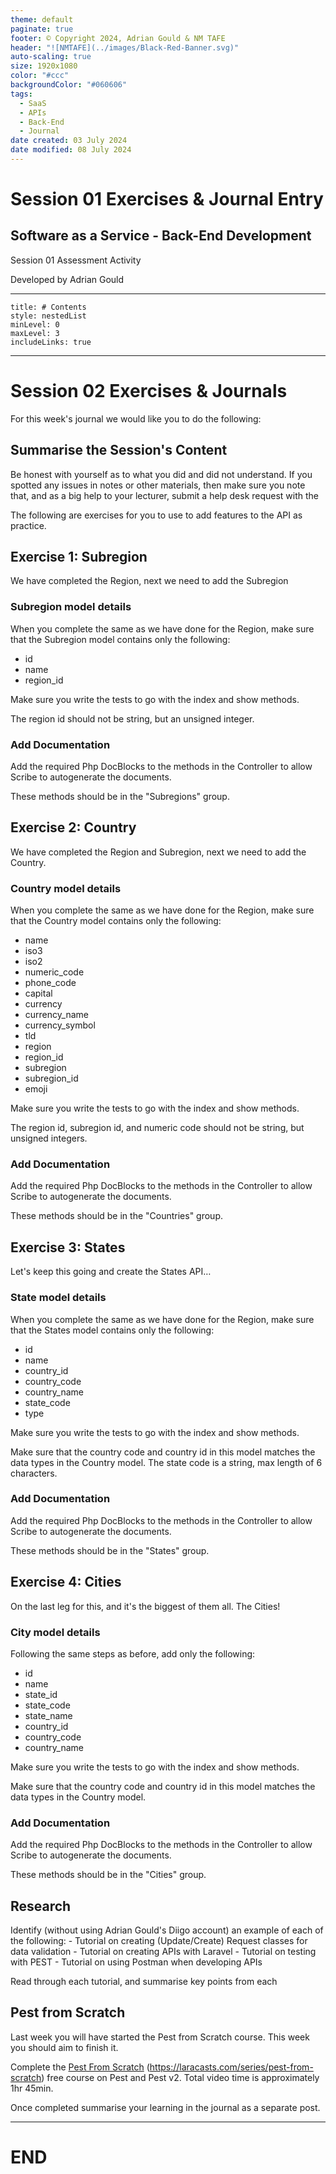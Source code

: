```yaml
---
theme: default
paginate: true
footer: © Copyright 2024, Adrian Gould & NM TAFE
header: "![NMTAFE](../images/Black-Red-Banner.svg)"
auto-scaling: true
size: 1920x1080
color: "#ccc"
backgroundColor: "#060606"
tags:
  - SaaS
  - APIs
  - Back-End
  - Journal
date created: 03 July 2024
date modified: 08 July 2024
---
```


# Session 01 Exercises & Journal Entry

## Software as a Service - Back-End Development

Session 01 Assessment Activity 

Developed by Adrian Gould

---

```table-of-contents
title: # Contents
style: nestedList
minLevel: 0
maxLevel: 3
includeLinks: true
```

---

# Session 02 Exercises & Journals 

For this week's journal we would like you to do the following:

## Summarise the Session's Content

Be honest with yourself as to what you did and did not understand. If you spotted any issues in notes or other materials, then make sure you note that, and as a big help to your lecturer, submit a help desk request with the 

The following are exercises for you to use to add features to the API as practice.

## Exercise 1: Subregion

We have completed the Region, next we need to add the Subregion

### Subregion model details

When you complete the same as we have done for the Region, make sure that the Subregion model contains only the following:

- id
- name
- region_id

Make sure you write the tests to go with the index and show methods.

The region id should not be string, but an unsigned integer.

### Add Documentation

Add the required Php DocBlocks to the methods in the Controller to allow Scribe to autogenerate the documents.

These methods should be in the "Subregions" group.

## Exercise 2: Country

We have completed the Region and Subregion, next we need to add the Country.

### Country model details

When you complete the same as we have done for the Region, make sure that the Country model contains only the following:

- name
- iso3
- iso2
- numeric_code
- phone_code
- capital
- currency
- currency_name
- currency_symbol
- tld
- region
- region_id
- subregion
- subregion_id
- emoji

Make sure you write the tests to go with the index and show methods.

The region id, subregion id, and numeric code should not be string, but unsigned integers.

### Add Documentation

Add the required Php DocBlocks to the methods in the Controller to allow Scribe to autogenerate the documents.

These methods should be in the "Countries" group.

## Exercise 3: States

Let's keep this going and create the States API…

### State model details

When you complete the same as we have done for the Region, make sure that the States model contains only the following:

- id
- name
- country_id
- country_code
- country_name
- state_code
- type

Make sure you write the tests to go with the index and show methods.

Make sure that the country code and country id in this model matches the data types in the Country model. The state code is a string, max length of 6 characters.

### Add Documentation

Add the required Php DocBlocks to the methods in the Controller to allow Scribe to autogenerate the documents.

These methods should be in the "States" group.

## Exercise 4: Cities

On the last leg for this, and it's the biggest of them all. The Cities!

### City model details

Following the same steps as before, add only the following:

- id
- name
- state_id
- state_code
- state_name
- country_id
- country_code
- country_name

Make sure you write the tests to go with the index and show methods.

Make sure that the country code and country id in this model matches the data types in the Country model.

### Add Documentation

Add the required Php DocBlocks to the methods in the Controller to allow Scribe to autogenerate the documents.

These methods should be in the "Cities" group.



## Research

Identify (without using Adrian Gould's Diigo account) an example of each of the following:
	- Tutorial on creating (Update/Create) Request classes for data validation
	- Tutorial on creating APIs with Laravel
	- Tutorial on testing with PEST
	- Tutorial on using Postman when developing APIs

Read through each tutorial, and summarise key points from each

## Pest from Scratch

Last week you will have started the Pest from Scratch course. This week you should aim to finish it.

Complete the [Pest From Scratch](https://laracasts.com/series/pest-from-scratch)  (<https://laracasts.com/series/pest-from-scratch>) free course on Pest and Pest v2. Total video time is approximately 1hr 45min. 

Once completed summarise your learning in the journal as a separate post.




---

# END
